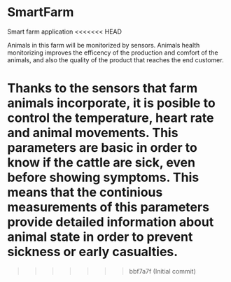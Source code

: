 
# SmartFarm
Smart farm application
<<<<<<< HEAD

Animals in this farm will be monitorized by sensors. Animals health monitorizing improves the efficency of the production and comfort of the animals, and also the quality of the product that reaches the end customer.

Thanks to the sensors that farm animals incorporate, it is posible to control the temperature, heart rate and animal movements. This parameters are basic in order to know if the cattle are sick, even before showing symptoms. This means that the continious measurements of this parameters provide detailed information about animal state in order to prevent sickness or early casualties.
=======
>>>>>>> bbf7a7f (Initial commit)

